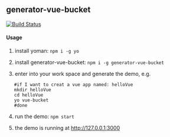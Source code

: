 ## generator-vue-bucket

[![Build Status](https://travis-ci.org/Hokkaidosunny/generator-vue-bucket.svg?branch=master)](https://travis-ci.org/Hokkaidosunny/generator-vue-bucket)

#### Usage

1. install yoman: `npm i -g yo`

2. install generator-vue-bucket: `npm i -g generator-vue-bucket`

3. enter into your work space and generate the demo, e.g.


```Shell
   #if I want to creat a vue app named: helloVue
   mkdir helloVue
   cd helloVue
   yo vue-bucket
   #done
```

4. run the demo: `npm start`

5. the demo is running at http://127.0.0.1:3000 

